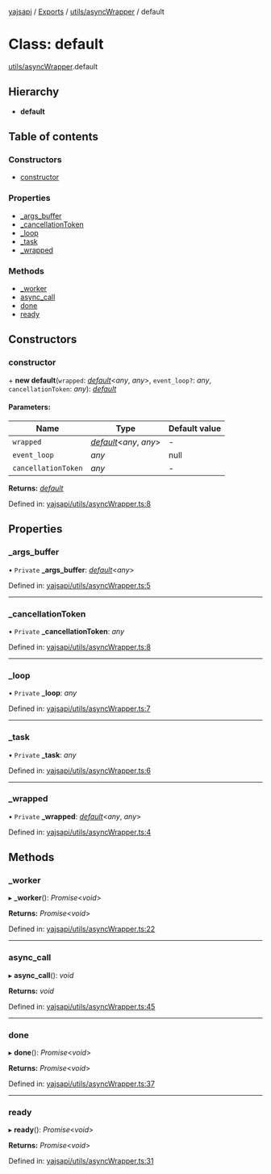 [yajsapi](../README.md) / [Exports](../modules.md) / [utils/asyncWrapper](../modules/utils_asyncwrapper.md) / default

# Class: default

[utils/asyncWrapper](../modules/utils_asyncwrapper.md).default

## Hierarchy

* **default**

## Table of contents

### Constructors

- [constructor](utils_asyncwrapper.default.md#constructor)

### Properties

- [\_args\_buffer](utils_asyncwrapper.default.md#_args_buffer)
- [\_cancellationToken](utils_asyncwrapper.default.md#_cancellationtoken)
- [\_loop](utils_asyncwrapper.default.md#_loop)
- [\_task](utils_asyncwrapper.default.md#_task)
- [\_wrapped](utils_asyncwrapper.default.md#_wrapped)

### Methods

- [\_worker](utils_asyncwrapper.default.md#_worker)
- [async\_call](utils_asyncwrapper.default.md#async_call)
- [done](utils_asyncwrapper.default.md#done)
- [ready](utils_asyncwrapper.default.md#ready)

## Constructors

### constructor

\+ **new default**(`wrapped`: [*default*](../interfaces/utils_callable.default.md)<*any*, *any*\>, `event_loop?`: *any*, `cancellationToken`: *any*): [*default*](utils_asyncwrapper.default.md)

#### Parameters:

Name | Type | Default value |
------ | ------ | ------ |
`wrapped` | [*default*](../interfaces/utils_callable.default.md)<*any*, *any*\> | - |
`event_loop` | *any* | null |
`cancellationToken` | *any* | - |

**Returns:** [*default*](utils_asyncwrapper.default.md)

Defined in: [yajsapi/utils/asyncWrapper.ts:8](https://github.com/golemfactory/yajsapi/blob/289a25a/yajsapi/utils/asyncWrapper.ts#L8)

## Properties

### \_args\_buffer

• `Private` **\_args\_buffer**: [*default*](utils_queue.default.md)<*any*\>

Defined in: [yajsapi/utils/asyncWrapper.ts:5](https://github.com/golemfactory/yajsapi/blob/289a25a/yajsapi/utils/asyncWrapper.ts#L5)

___

### \_cancellationToken

• `Private` **\_cancellationToken**: *any*

Defined in: [yajsapi/utils/asyncWrapper.ts:8](https://github.com/golemfactory/yajsapi/blob/289a25a/yajsapi/utils/asyncWrapper.ts#L8)

___

### \_loop

• `Private` **\_loop**: *any*

Defined in: [yajsapi/utils/asyncWrapper.ts:7](https://github.com/golemfactory/yajsapi/blob/289a25a/yajsapi/utils/asyncWrapper.ts#L7)

___

### \_task

• `Private` **\_task**: *any*

Defined in: [yajsapi/utils/asyncWrapper.ts:6](https://github.com/golemfactory/yajsapi/blob/289a25a/yajsapi/utils/asyncWrapper.ts#L6)

___

### \_wrapped

• `Private` **\_wrapped**: [*default*](../interfaces/utils_callable.default.md)<*any*, *any*\>

Defined in: [yajsapi/utils/asyncWrapper.ts:4](https://github.com/golemfactory/yajsapi/blob/289a25a/yajsapi/utils/asyncWrapper.ts#L4)

## Methods

### \_worker

▸ **_worker**(): *Promise*<*void*\>

**Returns:** *Promise*<*void*\>

Defined in: [yajsapi/utils/asyncWrapper.ts:22](https://github.com/golemfactory/yajsapi/blob/289a25a/yajsapi/utils/asyncWrapper.ts#L22)

___

### async\_call

▸ **async_call**(): *void*

**Returns:** *void*

Defined in: [yajsapi/utils/asyncWrapper.ts:45](https://github.com/golemfactory/yajsapi/blob/289a25a/yajsapi/utils/asyncWrapper.ts#L45)

___

### done

▸ **done**(): *Promise*<*void*\>

**Returns:** *Promise*<*void*\>

Defined in: [yajsapi/utils/asyncWrapper.ts:37](https://github.com/golemfactory/yajsapi/blob/289a25a/yajsapi/utils/asyncWrapper.ts#L37)

___

### ready

▸ **ready**(): *Promise*<*void*\>

**Returns:** *Promise*<*void*\>

Defined in: [yajsapi/utils/asyncWrapper.ts:31](https://github.com/golemfactory/yajsapi/blob/289a25a/yajsapi/utils/asyncWrapper.ts#L31)
